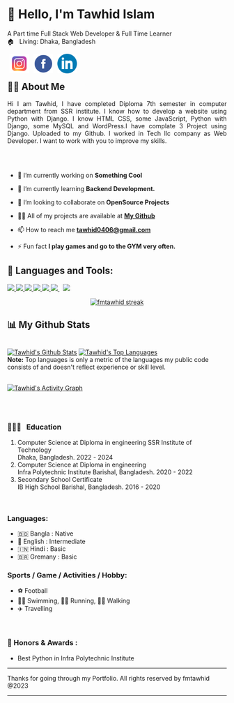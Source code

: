 <!-- banner image starts here  -->
<!--  <img src="./images/banner.png" width="100%">  -->
<!-- banner image ends here  -->

<h1> 👋 Hello, I'm Tawhid Islam </h1>

A Part time Full Stack Web Developer & Full Time Learner  
🏠 &nbsp; Living: Dhaka, Bangladesh

<!-- Contact me section starts here  -->

[<img align="left" alt="instagram" title="instagram link" width="45" hspace="5" src="./images/instagram.svg" />][instagram]
[<img align="left" alt="facebook" title="facebook" width="45" hspace="5" src="./images/facebook.svg" />][facebook]
[<img align="left" alt="linkedin" title="linkedin" width="45" hspace="5" src="./images/linkedin.svg" />][linkedin]
<br />
<br />

<!-- Contact me section ends here  -->

<!-- about-me section starts here  -->

## 🙋‍♂️ About Me

<p align="justify">
Hi I am Tawhid, I have completed Diploma 7th semester in computer department from SSR institute. I know how to develop a website using Python with Django. I know HTML CSS, some JavaScript, Python with Django, some MySQL and WordPress.I have complate 3 Project using Django. Uploaded to my Github. I worked in Tech llc company as Web Developer. I want to work with you to improve my skills.
</p>

<br /><br />
<!-- about-me section ends here  -->


- 🔭 I’m currently working on **Something Cool**

- 🌱 I’m currently learning **Backend Development.**

- 👯 I’m looking to collaborate on **OpenSource Projects**

- 👨‍💻 All of my projects are available at **[My Github](https://github.com/fmtawhid?tab=repositories)**

- 📫 How to reach me **tawhid0406@gmail.com**

- ⚡ Fun fact **I play games and go to the GYM very often.**


## 🚀 Languages and Tools:

<p align="left"> 
    <a href="https://getbootstrap.com" target="_blank"> <img src="https://img.icons8.com/color/48/000000/bootstrap.png"/> </a> 
    <a href="https://www.python.org" target="_blank"> <img src="https://img.icons8.com/color/48/000000/python.png"/> </a> 
    <a href="https://developer.mozilla.org/en-US/docs/Web/JavaScript" target="_blank"> <img src="https://img.icons8.com/color/48/000000/javascript.png"/> </a> 
    <a href="https://www.w3.org/html/" target="_blank"> <img src="https://img.icons8.com/color/48/000000/html-5.png"/> </a> 
    <a href="https://www.w3schools.com/css/" target="_blank"> <img src="https://img.icons8.com/color/48/000000/css3.png"/> </a>
    <a style="padding-right:8px;" href="https://www.mysql.com/" target="_blank"> <img src="https://img.icons8.com/fluent/50/000000/mysql-logo.png"/> </a>
    <a href="https://aws.amazon.com/" target="_blank"> <img src="https://img.icons8.com/color/50/000000/amazon-web-services.png"/> </a>
<br/>

<p align="center">
    <a href="https://github.com/fmtawhid/github-readme-streak-stats">
        <img title="🔥 Get streak stats for your profile at git.io/streak-stats" alt="fmtawhid streak" src="https://github-readme-streak-stats.herokuapp.com/?user=fmtawhid&theme=black-ice&hide_border=true&stroke=0000&background=060A0CD0"/>
    </a>
</p>

## 📊 My Github Stats

  <br/>
    <a href="https://github.com/fmtawhid/github-readme-stats"><img alt="Tawhid's Github Stats" src="https://github-readme-stats.vercel.app/api?username=fmtawhid&show_icons=true&count_private=true&theme=react&hide_border=true&bg_color=0D1117" /></a>
  <a href="https://github.com/fmtawhid/github-readme-stats"><img alt="Tawhid's Top Languages" src="https://github-readme-stats.vercel.app/api/top-langs/?username=fmtawhid&langs_count=8&count_private=true&layout=compact&theme=react&hide_border=true&bg_color=0D1117" /></a>
  <br/>
  <b>Note:</b> Top languages is only a metric of the languages my public code consists of and doesn't reflect experience or skill level.


<br/>
<br/>

<a href="https://github.com/fmtawhid/github-readme-activity-graph"><img alt="Tawhid's Activity Graph" src="https://activity-graph.herokuapp.com/graph?username=fmtawhid&bg_color=0D1117&color=5BCDEC&line=5BCDEC&point=FFFFFF&hide_border=true" /></a>

<br/>
<br/>


### 👨🏻‍🎓 &nbsp; Education

1. Computer Science at Diploma in engineering 
   SSR Institute of Technology  
   Dhaka, Bangladesh.
   2022 - 2024
2. Computer Science at Diploma in engineering   
   Infra Polytechnic Institute 
   Barishal, Bangladesh.
   2020 - 2022
3. Secondary School Certificate  
   IB High School
   Barishal, Bangladesh.
   2016 - 2020


<br />

<!-- education section ends here  -->

<!-- my languages section starts here  -->

### Languages:

- 🇧🇩 Bangla : Native
- 🏴󠁧󠁢󠁥󠁮󠁧󠁿 English : Intermediate
- 🇮🇳 Hindi : Basic
- 🇧🇷 Gremany : Basic
  <br />

<!-- my languages section ends here  -->

<!-- my sports and game section starts here  -->

### Sports / Game / Activities / Hobby:

- ⚽ Football
- 🏊‍♂️ Swimming, 🏃‍♂️ Running, 🚶‍♂️ Walking
- ✈️ Travelling

<br />
<!-- my sports and games section ends here  -->

<!-- Honors & awards section starts here  -->

### 🏅 Honors & Awards :

- Best Python in Infra Polytechnic Institute

---

Thanks for going through my Portfolio.
All rights reserved by fmtawhid @2023

---

<!-- my achievement section ends here  -->

<!-- Links section starts here -->

[instagram]: https://www.instagram.com/fmtawhid/
[facebook]: https://www.facebook.com/fmtawhid1
[linkedin]: https://www.linkedin.com/in/fmtawhid/
[github]: https://github.com/fmtawhid

<!-- web related playlists starts here  -->
[tikkaway]: https://fmtawhid.github.io/Tikkaway_Restaurant_Website/


<!-- Links section ends here -->
